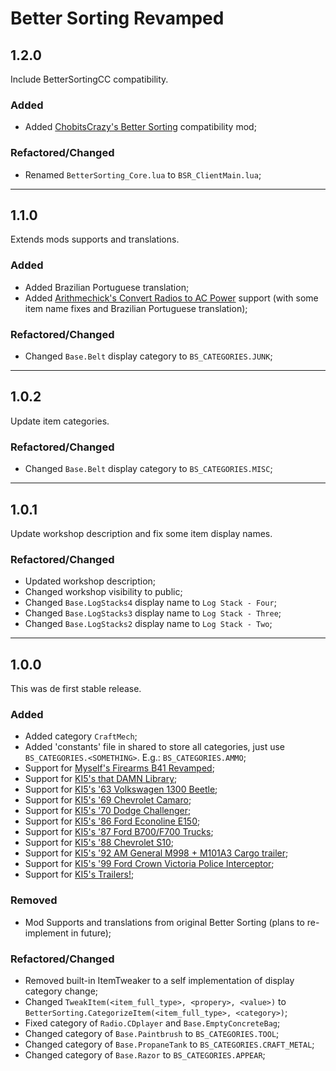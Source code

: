 # Better Sorting Revamped

## 1.2.0

Include BetterSortingCC compatibility.

### Added
- Added [ChobitsCrazy's Better Sorting](http://github.com/ChobitsCrazy/BetterSorting) compatibility mod;

### Refactored/Changed
- Renamed `BetterSorting_Core.lua` to `BSR_ClientMain.lua`;

---

## 1.1.0

Extends mods supports and translations.

### Added
- Added Brazilian Portuguese translation;
- Added [Arithmechick's Convert Radios to AC Power](https://steamcommunity.com/sharedfiles/filedetails/?id=2857191956) support (with some item name fixes and Brazilian Portuguese translation);

### Refactored/Changed
- Changed `Base.Belt` display category to `BS_CATEGORIES.JUNK`;

---

## 1.0.2

Update item categories.

### Refactored/Changed
- Changed `Base.Belt` display category to `BS_CATEGORIES.MISC`;

---

## 1.0.1

Update workshop description and fix some item display names.

### Refactored/Changed
- Updated workshop description;
- Changed workshop visibility to public;
- Changed `Base.LogStacks4` display name to `Log Stack - Four`;
- Changed `Base.LogStacks3` display name to `Log Stack - Three`;
- Changed `Base.LogStacks2` display name to `Log Stack - Two`;

---

## 1.0.0

This was de first stable release.

### Added
- Added category `CraftMech`;
- Added 'constants' file in shared to store all categories, just use `BS_CATEGORIES.<SOMETHING>`. E.g.: `BS_CATEGORIES.AMMO`;
- Support for [Myself's Firearms B41 Revamped](https://steamcommunity.com/sharedfiles/filedetails/?id=3243752606);
- Support for [KI5's that DAMN Library](https://steamcommunity.com/sharedfiles/filedetails/?id=3171167894);
- Support for [KI5's '63 Volkswagen 1300 Beetle](https://steamcommunity.com/sharedfiles/filedetails/?id=3005903549);
- Support for [KI5's '69 Chevrolet Camaro](https://steamcommunity.com/sharedfiles/filedetails/?id=2991201484);
- Support for [KI5's '70 Dodge Challenger](https://steamcommunity.com/sharedfiles/filedetails/?id=2873290424);
- Support for [KI5's '86 Ford Econoline E150](https://steamcommunity.com/sharedfiles/filedetails/?id=2870394916);
- Support for [KI5's '87 Ford B700/F700 Trucks](https://steamcommunity.com/sharedfiles/filedetails/?id=3110911330);
- Support for [KI5's '88 Chevrolet S10](https://steamcommunity.com/sharedfiles/filedetails/?id=2886832936);
- Support for [KI5's '92 AM General M998 + M101A3 Cargo trailer](https://steamcommunity.com/sharedfiles/filedetails/?id=2642541073);
- Support for [KI5's '99 Ford Crown Victoria Police Interceptor](https://steamcommunity.com/sharedfiles/filedetails/?id=2971246021);
- Support for [KI5's Trailers!](https://steamcommunity.com/sharedfiles/filedetails/?id=3330403100);

### Removed
- Mod Supports and translations from original Better Sorting (plans to re-implement in future);

### Refactored/Changed
- Removed built-in ItemTweaker to a self implementation of display category change;
- Changed `TweakItem(<item_full_type>, <propery>, <value>)` to `BetterSorting.CategorizeItem(<item_full_type>, <category>)`;
- Fixed category of `Radio.CDplayer` and `Base.EmptyConcreteBag`;
- Changed category of `Base.Paintbrush` to `BS_CATEGORIES.TOOL`;
- Changed category of `Base.PropaneTank` to `BS_CATEGORIES.CRAFT_METAL`;
- Changed category of `Base.Razor` to `BS_CATEGORIES.APPEAR`;
